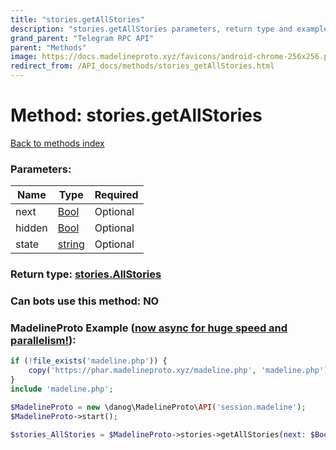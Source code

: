 ```yaml
---
title: "stories.getAllStories"
description: "stories.getAllStories parameters, return type and example"
grand_parent: "Telegram RPC API"
parent: "Methods"
image: https://docs.madelineproto.xyz/favicons/android-chrome-256x256.png
redirect_from: /API_docs/methods/stories_getAllStories.html
---
```

# Method: stories.getAllStories
[Back to methods index](index.html)



### Parameters:

| Name     |    Type       | Required |
|----------|---------------|----------|
|next|[Bool](/API_docs/types/Bool.html) | Optional|
|hidden|[Bool](/API_docs/types/Bool.html) | Optional|
|state|[string](/API_docs/types/string.html) | Optional|


### Return type: [stories.AllStories](/API_docs/types/stories.AllStories.html)

### Can bots use this method: **NO**


### MadelineProto Example ([now async for huge speed and parallelism!](https://docs.madelineproto.xyz/docs/ASYNC.html)):


```php
if (!file_exists('madeline.php')) {
    copy('https://phar.madelineproto.xyz/madeline.php', 'madeline.php');
}
include 'madeline.php';

$MadelineProto = new \danog\MadelineProto\API('session.madeline');
$MadelineProto->start();

$stories_AllStories = $MadelineProto->stories->getAllStories(next: $Bool, hidden: $Bool, state: 'string', );
```

